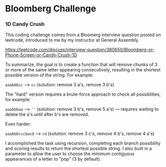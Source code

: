 # Bloomberg Challenge
### 1D Candy Crush 

This coding challenge comes from a Bloomerg interview question posted on leetcode, introduced to me by my instructor at General Assembly.

https://leetcode.com/discuss/interview-question/380650/Bloomberg-or-Phone-Screen-or-Candy-Crush-1D

To summarize, the goal is to create a function that will remove chunks of 3 or more of the same letter appearing consecutively, resulting in the shortest possible version of the string. For example:

`aaabbbcc` --> `cc` (solution: remove 3 a's, remove 3 b's)

The "hard" version requires a brute-force approach to check all possiblities, for example:

`aaabbbaa` --> `''` (solution: remove 3 b's, remove 5 a's) — requires waiting to delete the a's until after b's are removed.

Even harder:

`aaabbbcccbacd` --> `cd` (solution: remove 3 c's, remove 4 b's, remove 4 a's)


I accomplished the task using recursion, completing each branch possibility and scoring results to return the shortest possible string. I also built in a parameter to allow the user to choose the minimum contiguous appearances of a letter to "pop" (3 by default).  
